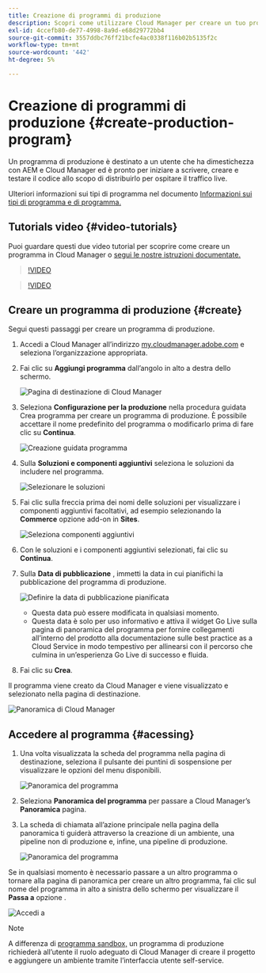 ```yaml
---
title: Creazione di programmi di produzione
description: Scopri come utilizzare Cloud Manager per creare un tuo programma di produzione per ospitare il traffico live.
exl-id: 4ccefb80-de77-4998-8a9d-e68d29772bb4
source-git-commit: 3557ddbc76ff21bcfe4ac0338f116b02b5135f2c
workflow-type: tm+mt
source-wordcount: '442'
ht-degree: 5%

---
```



# Creazione di programmi di produzione {#create-production-program}

Un programma di produzione è destinato a un utente che ha dimestichezza con AEM e Cloud Manager ed è pronto per iniziare a scrivere, creare e testare il codice allo scopo di distribuirlo per ospitare il traffico live.

Ulteriori informazioni sui tipi di programma nel documento [Informazioni sui tipi di programma e di programma.](program-types.md)

## Tutorials video {#video-tutorials}

Puoi guardare questi due video tutorial per scoprire come creare un programma in Cloud Manager o [segui le nostre istruzioni documentate.](#create)

>[!VIDEO](https://video.tv.adobe.com/v/334953)

>[!VIDEO](https://video.tv.adobe.com/v/334954)

## Creare un programma di produzione {#create}

Segui questi passaggi per creare un programma di produzione.

1. Accedi a Cloud Manager all’indirizzo [my.cloudmanager.adobe.com](https://my.cloudmanager.adobe.com/) e seleziona l’organizzazione appropriata.

1. Fai clic su **Aggiungi programma** dall’angolo in alto a destra dello schermo.

   ![Pagina di destinazione di Cloud Manager](assets/first_timelogin1.png)

1. Seleziona **Configurazione per la produzione** nella procedura guidata Crea programma per creare un programma di produzione. È possibile accettare il nome predefinito del programma o modificarlo prima di fare clic su **Continua**.

   ![Creazione guidata programma](assets/create-prod1.png)

1. Sulla **Soluzioni e componenti aggiuntivi** seleziona le soluzioni da includere nel programma.

   ![Selezionare le soluzioni](assets/setup-prod-select.png)

1. Fai clic sulla freccia prima dei nomi delle soluzioni per visualizzare i componenti aggiuntivi facoltativi, ad esempio selezionando la **Commerce** opzione add-on in **Sites**.

   ![Seleziona componenti aggiuntivi](assets/setup-prod-commerce.png)

1. Con le soluzioni e i componenti aggiuntivi selezionati, fai clic su **Continua**.

1. Sulla **Data di pubblicazione** , immetti la data in cui pianifichi la pubblicazione del programma di produzione.

   ![Definire la data di pubblicazione pianificata](assets/setup-go-live.png)

   * Questa data può essere modificata in qualsiasi momento.
   * Questa data è solo per uso informativo e attiva il widget Go Live sulla pagina di panoramica del programma per fornire collegamenti all’interno del prodotto alla documentazione sulle best practice as a Cloud Service in modo tempestivo per allinearsi con il percorso che culmina in un’esperienza Go Live di successo e fluida.

1. Fai clic su **Crea**.

Il programma viene creato da Cloud Manager e viene visualizzato e selezionato nella pagina di destinazione.

![Panoramica di Cloud Manager](assets/navigate-cm.png)

## Accedere al programma {#acessing}

1. Una volta visualizzata la scheda del programma nella pagina di destinazione, seleziona il pulsante dei puntini di sospensione per visualizzare le opzioni del menu disponibili.

   ![Panoramica del programma](assets/program-overview.png)

1. Seleziona **Panoramica del programma** per passare a Cloud Manager’s **Panoramica** pagina.

1. La scheda di chiamata all’azione principale nella pagina della panoramica ti guiderà attraverso la creazione di un ambiente, una pipeline non di produzione e, infine, una pipeline di produzione.

   ![Panoramica del programma](assets/set-up-prod5.png)

Se in qualsiasi momento è necessario passare a un altro programma o tornare alla pagina di panoramica per creare un altro programma, fai clic sul nome del programma in alto a sinistra dello schermo per visualizzare il **Passa a** opzione .

![Accedi a](assets/create-program-a1.png)

>[!NOTE]
>
>A differenza di [programma sandbox,](introduction-sandbox-programs.md#auto-creation) un programma di produzione richiederà all’utente il ruolo adeguato di Cloud Manager di creare il progetto e aggiungere un ambiente tramite l’interfaccia utente self-service.
